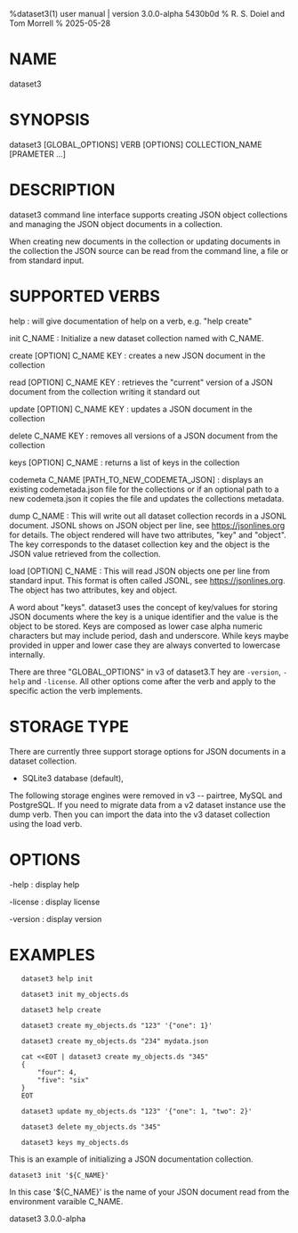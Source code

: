 %dataset3(1) user manual | version 3.0.0-alpha 5430b0d
% R. S. Doiel and Tom Morrell
% 2025-05-28

# NAME

dataset3 

# SYNOPSIS

dataset3 [GLOBAL_OPTIONS] VERB [OPTIONS] COLLECTION_NAME [PRAMETER ...]

# DESCRIPTION

dataset3 command line interface supports creating JSON object
collections and managing the JSON object documents in a collection.

When creating new documents in the collection or updating documents
in the collection the JSON source can be read from the command line,
a file or from standard input.

# SUPPORTED VERBS

help
: will give documentation of help on a verb, e.g. "help create"

init C_NAME
: Initialize a new dataset collection named with C_NAME.

create [OPTION] C_NAME KEY
: creates a new JSON document in the collection

read [OPTION] C_NAME KEY
: retrieves the "current" version of a JSON document from 
  the collection writing it standard out

update [OPTION] C_NAME KEY
: updates a JSON document in the collection

delete C_NAME KEY
: removes all versions of a JSON document from the collection

keys [OPTION] C_NAME
: returns a list of keys in the collection

codemeta C_NAME [PATH_TO_NEW_CODEMETA_JSON]
: displays an existing codemetada.json file for the collections or
if an optional path to a new codemeta.json it copies the file and updates the 
collections metadata.

dump C_NAME
: This will write out all dataset collection records in a JSONL document.
JSONL shows on JSON object per line, see https://jsonlines.org for details.
The object rendered will have two attributes, "key" and "object". The
key corresponds to the dataset collection key and the object is the JSON
value retrieved from the collection.

load [OPTION] C_NAME
: This will read JSON objects one per line from standard input. This
format is often called JSONL, see https://jsonlines.org. The object
has two attributes, key and object. 

A word about "keys". dataset3 uses the concept of key/values for
storing JSON documents where the key is a unique identifier and the
value is the object to be stored.  Keys are composed as lower case 
alpha numeric characters but may include period, dash and underscore.
While keys maybe provided in upper and lower case they are always
converted to lowercase internally.

There are three "GLOBAL_OPTIONS" in v3 of dataset3.T hey are 
`-version`, `-help`
and `-license`. All other options come
after the verb and apply to the specific action the verb
implements.

# STORAGE TYPE

There are currently three support storage options for JSON documents in a dataset collection.

- SQLite3 database (default),

The following storage engines were removed in v3 -- pairtree, MySQL and PostgreSQL. If you need
to migrate data from a v2 dataset instance use the dump verb. Then you can import the data
into the v3 dataset collection using the load verb.

# OPTIONS

-help
: display help

-license
: display license

-version
: display version

# EXAMPLES

~~~
   dataset3 help init

   dataset3 init my_objects.ds 

   dataset3 help create

   dataset3 create my_objects.ds "123" '{"one": 1}'

   dataset3 create my_objects.ds "234" mydata.json 
   
   cat <<EOT | dataset3 create my_objects.ds "345"
   {
	   "four": 4,
	   "five": "six"
   }
   EOT

   dataset3 update my_objects.ds "123" '{"one": 1, "two": 2}'

   dataset3 delete my_objects.ds "345"

   dataset3 keys my_objects.ds
~~~

This is an example of initializing a JSON documentation
collection.

~~~
dataset3 init '${C_NAME}'
~~~

In this case '${C_NAME}' is the name of your JSON document
read from the environment varaible C_NAME.

dataset3 3.0.0-alpha


